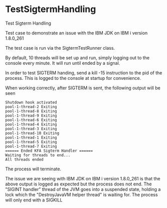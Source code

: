 # TestSigtermHandling
Test Sigterm Handling

Test case to demonstrate an issue with the IBM JDK on IBM i version 1.8.0_261 

The test case is run via the SigtermTestRunner class. 

By default, 10 threads will be set up and run, simply logging out to the console every minute. It will run until ended by a signal. 

In order to test SIGTERM handing, send a kill -15 instruction to the pid of the process. This is logged to the console at startup for convenience. 

When working correctly, after SIGTERM is sent, the following output will be seen 

    Shutdown hook activated
    pool-1-thread-2 Exiting
    pool-1-thread-8 Exiting
    pool-1-thread-9 Exiting
    pool-1-thread-6 Exiting
    pool-1-thread-4 Exiting
    pool-1-thread-3 Exiting
    pool-1-thread-10 Exiting
    pool-1-thread-1 Exiting
    pool-1-thread-5 Exiting
    pool-1-thread-7 Exiting
    ====== Ended KFA Sigterm Handler ======
    Waiting for threads to end...
    All threads ended

The process will terminate. 

The issue we are seeing with IBM JDK on IBM i version 1.8.0_261 is that the above output is logged as expected but the process does not end. The "SIGINT handler" thread of the JVM goes into a suspended state, holding a lock which the "DestroyJavaVM helper thread" is waiting for. The process will only end with a SIGKILL 
